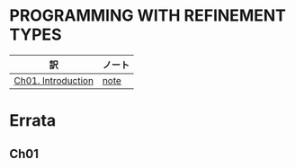 # PROGRAMMING WITH REFINEMENT TYPES

訳 | ノート
--- | ---
[Ch01. Introduction](/haskell/LiquidHaskell/programming_with_refinement_types/ch01.md) | [note](/haskell/LiquidHaskell/programming_with_refinement_types/ch01-note.md)


# Errata

## Ch01
